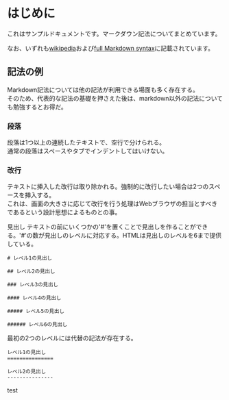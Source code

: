 # はじめに

これはサンプルドキュメントです。マークダウン記法についてまとめています。

なお、いずれも[wikipedia](https://ja.wikipedia.org/wiki/Markdown)および[full Markdown syntax](https://daringfireball.net/projects/markdown/syntax)に記載されています。

## 記法の例

Markdown記法については他の記法が利用できる場面も多く存在する。  
そのため、代表的な記法の基礎を押さえた後は、markdown以外の記法についても勉強するとお得だ。

### 段落

段落は1つ以上の連続したテキストで、空行で分けられる。  
通常の段落はスペースやタブでインデントしてはいけない。

### 改行

テキストに挿入した改行は取り除かれる。強制的に改行したい場合は2つのスペースを挿入する。  
これは、画面の大きさに応じて改行を行う処理はWebブラウザの担当とすべきであるという設計思想によるものとの事。

見出し
テキストの前にいくつかの'#'を置くことで見出しを作ることができる。'#'の数が見出しのレベルに対応する。HTMLは見出しのレベルを6まで提供している。
```
# レベル1の見出し

## レベル2の見出し

### レベル3の見出し

#### レベル4の見出し

##### レベル5の見出し

###### レベル6の見出し
```

最初の2つのレベルには代替の記法が存在する。

```
レベル1の見出し
===============

レベル2の見出し
---------------
```

test